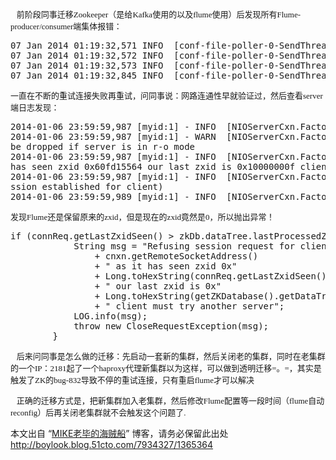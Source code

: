 <p><span style="font-size:13px;font-family:'宋体';"> &nbsp; &nbsp;前阶段同事迁移</span><span lang="en-us" style="font-size:13px;font-family:consolas;" xml:lang="en-us">Zookeeper</span><span style="font-size:13px;font-family:'宋体';">（是给</span><span lang="en-us" style="font-size:13px;font-family:consolas;" xml:lang="en-us">Kafka</span><span style="font-size:13px;font-family:'宋体';">使用的以及</span><span lang="en-us" style="font-size:13px;font-family:consolas;" xml:lang="en-us">flume</span><span style="font-size:13px;font-family:'宋体';">使用）后发现所有</span><span lang="en-us" style="font-size:13px;font-family:consolas;" xml:lang="en-us">Flume-producer/consumer</span><span style="font-size:13px;font-family:'宋体';">端集体报错：</span></p>
<p><span style="font-size:13px;font-family:'宋体';"></span></p>
<p><span style="font-size:13px;font-family:'宋体';"></span><span style="font-size:13px;font-family:'宋体';"></span></p>
<pre class="brush:java;toolbar:false;">07 Jan 2014 01:19:32,571 INFO  [conf-file-poller-0-SendThread(xxx:2181)] (org.apache.zookeeper.ClientCnxn$SendThread.startConnect:1058)  - Opening socket connection to server xxx:2181
07 Jan 2014 01:19:32,572 INFO  [conf-file-poller-0-SendThread(xxx:2181)] (org.apache.zookeeper.ClientCnxn$SendThread.primeConnection:947)  - Socket connection established to xxx:2181, initiating session
07 Jan 2014 01:19:32,573 INFO  [conf-file-poller-0-SendThread(xxx:2181)] (org.apache.zookeeper.ClientCnxn$SendThread.run:1183)  - Unable to read additional data from server sessionid 0x142f42b91871911, likely server has closed socket, closing socket connection and attempting reconnect
07 Jan 2014 01:19:32,845 INFO  [conf-file-poller-0-SendThread(xxx:2181)] (org.apache.zookeeper.ClientCnxn$SendThread.startConnect:1058)  - Opening socket connection to server xxx:2181</pre>
<p><span style="font-size:13px;font-family:'宋体';">一直在不断的重试连接失败再重试，问同事说：网路连通性早就验证过，然后查看server端日志发现：</span><br></p>
<p><span style="font-size:13px;font-family:'宋体';"></span></p>
<p><span style="font-size:13px;font-family:'宋体';"></span><span style="font-size:13px;font-family:'宋体';"></span></p>
<p><span style="font-size:13px;font-family:'宋体';"></span></p>
<pre class="brush:java;toolbar:false;">2014-01-06 23:59:59,987 [myid:1] - INFO  [NIOServerCxn.Factory:0.0.0.0/0.0.0.0:2181:NIOServerCnxnFactory@197] - Accepted socket connection from /xxx:45282
2014-01-06 23:59:59,987 [myid:1] - WARN  [NIOServerCxn.Factory:0.0.0.0/0.0.0.0:2181:ZooKeeperServer@793] - Connection request from old client xxx:45282; will
be dropped if server is in r-o mode
2014-01-06 23:59:59,987 [myid:1] - INFO  [NIOServerCxn.Factory:0.0.0.0/0.0.0.0:2181:ZooKeeperServer@812] - Refusing session request for client xxx:45282 as it
has seen zxid 0x60fd15564 our last zxid is 0x10000000f client must try another server
2014-01-06 23:59:59,987 [myid:1] - INFO  [NIOServerCxn.Factory:0.0.0.0/0.0.0.0:2181:NIOServerCnxn@1001] - Closed socket connection for client xxx:45282 (no se
ssion established for client)
2014-01-06 23:59:59,989 [myid:1] - INFO  [NIOServerCxn.Factory:0.0.0.0/0.0.0.0:2181:NIOServerCnxnFactory@197] - Accepted socket connection from xxx:45285</pre>
<p><span style="font-size:13px;font-family:'宋体';">发现Flume还是保留原来的zxid，但是现在的zxid竟然是0，所以抛出异常！</span><br></p>
<pre class="brush:java;toolbar:false;">if (connReq.getLastZxidSeen() &gt; zkDb.dataTree.lastProcessedZxid) {
            String msg = "Refusing session request for client "
                + cnxn.getRemoteSocketAddress()
                + " as it has seen zxid 0x"
                + Long.toHexString(connReq.getLastZxidSeen())
                + " our last zxid is 0x"
                + Long.toHexString(getZKDatabase().getDataTreeLastProcessedZxid())
                + " client must try another server";
            LOG.info(msg);
            throw new CloseRequestException(msg);
        }</pre>
<p><span style="font-size:13px;font-family:'宋体';"> &nbsp; &nbsp;后来问同事是怎么做的迁移：先启动一套新的集群，然后关闭老的集群，同时在老集群的一个IP：2181起了一个haproxy代理新集群以为这样，可以做到透明迁移=。=，其实是触发了ZK的bug-832导致不停的重试连接，只有重启flume才可以解决</span><br></p>
<p><span style="font-size:13px;font-family:'宋体';"> &nbsp; &nbsp;正确的迁移方式是，把新集群加入老集群，然后修改Flume配置等一段时间（flume自动reconfig）后再关闭老集群就不会触发这个问题了.<br></span></p>
<p>本文出自 “<a href="http://boylook.blog.51cto.com">MIKE老毕的海贼船</a>” 博客，请务必保留此出处<a href="http://boylook.blog.51cto.com/7934327/1365364">http://boylook.blog.51cto.com/7934327/1365364</a></p>
